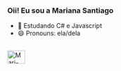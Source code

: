 ### Oii! Eu sou a Mariana Santiago

- 🌱 Estudando C# e Javascript
- 😄 Pronouns: ela/dela

<div style="display: inline_block"><br>
  <img align="center" alt="Mari-HTML" height="30px" width="40px" src="https://img.shields.io/badge/HTML-239120?style=for-the-badge&logo=html5&logoColor=white">
